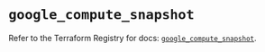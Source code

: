 # `google_compute_snapshot`

Refer to the Terraform Registry for docs: [`google_compute_snapshot`](https://registry.terraform.io/providers/hashicorp/google/6.11.0/docs/resources/compute_snapshot).
